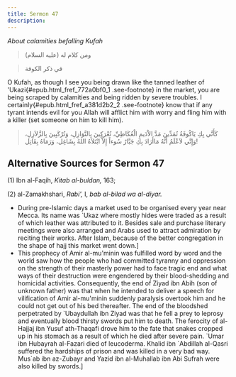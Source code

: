 ```yaml
---
title: Sermon 47
description: 
---
```


*About calamities befalling Kufah*

> ومن كلام له (عليه السلام)

> في ذكر الكوفة

O Kufah, as though I see you being drawn like the tanned leather of
'Ukazi{#epub.html_fref_772a0bf0_1
.see-footnote} in the market, you are being scraped by calamities and
being ridden by severe troubles. I
certainly{#epub.html_fref_a381d2b2_2
.see-footnote} know that if any tyrant intends evil for you Allah will
afflict him with worry and fling him with a killer (set someone on him
to kill him).

> كَأَنَّي بِكِ يَاكُوفَةُ تُمَدِّينَ مَدَّ الاْدَيمِ الْعُكَاظِيِّ، تُعْرَكِينَ بِالنَّوَازِلِ، وَتُرْكَبِينَ
> بِالزَّلاَزِلِ، وَإِنَّي لاَعْلَمُ أَنَّهُ مَاأَرَادَ بِكِ جَبَّارٌ سُوءاً إِلاَّ ابْتَلاَهُ اللهُ بِشَاغِل،
> وَرَمَاهُ بِقَاتِل!

## Alternative Sources for Sermon 47

\(1\) Ibn al-Faqih, *Kitab al-buldan,* 163;

\(2\) al-Zamakhshari, *Rabi',* I, *bab al-bilad wa al-diyar.*

-  During
    pre-Islamic days a market used to be organised every year near
    Mecca. Its name was \`Ukaz where mostly hides were traded as a
    result of which leather was attributed to it. Besides sale and
    purchase literary meetings were also arranged and Arabs used to
    attract admiration by reciting their works. After Islam, because of
    the better congregation in the shape of hajj this market went
    down.]
-  This prophecy of
    Amir al-mu\'minin was fulfilled word by word and the world saw how
    the people who had committed tyranny and oppression on the strength
    of their masterly power had to face tragic end and what ways of
    their destruction were engendered by their blood-shedding and
    homicidal activities. Consequently, the end of Ziyad ibn Abih (son
    of unknown father) was that when he intended to deliver a speech for
    vilification of Amir al-mu\'minin suddenly paralysis overtook him
    and he could not get out of his bed thereafter. The end of the
    bloodshed perpetrated by \`Ubaydullah ibn Ziyad was that he fell a
    prey to leprosy and eventually blood thirsty swords put him to
    death. The ferocity of al-Hajjaj ibn Yusuf ath-Thaqafi drove him to
    the fate that snakes cropped up in his stomach as a result of which
    he died after severe pain. \`Umar ibn Hubayrah al-Fazari died of
    leucoderma. Khalid ibn \`Abdillah al-Qasri suffered the hardships of
    prison and was killed in a very bad way. Mus\`ab ibn az-Zubayr and
    Yazid ibn al-Muhallab ibn Abi Sufrah were also killed by
    swords.]